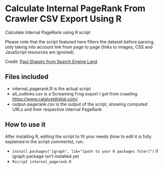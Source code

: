 # Calculate Internal PageRank From Crawler CSV Export Using R
Calculate Internal PageRank using R script

Please note that the script featured here filters the dataset before parsing, only taking into account link from page to page (links to images, CSS and JavaScript resources are ignored).

Credit: [Paul Shapiro from Search Engine Land](https://searchengineland.com/improve-internal-linking-calculate-internal-pagerank-r-246883)

## Files included
- internal_pagerank.R is the actual script
- all_outlinks.csv is a Screaming Frog export I got from crawling https://www.catalystdigital.com/
- output-pagerank.csv is the output of the script, showing computed URLs and their respective internal PageRank

## How to use it
After installing R, editing the script to fit your needs (how to edit it is fully explained in the script comments), run:
  - `install.packages("igraph", lib="[path to your R packages foler]")` if igraph package isn't installed yet
  - `Rscript internal_pagerank.R`
